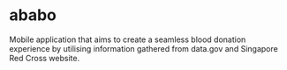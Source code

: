 # ababo
Mobile application that aims to create a seamless blood donation experience by utilising information gathered from data.gov and Singapore Red Cross website.
